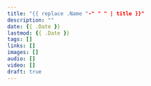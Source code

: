 ```yaml
---
title: "{{ replace .Name "-" " " | title }}"
description: ""
date: {{ .Date }}
lastmod: {{ .Date }}
tags: []
links: []
images: []
audio: []
video: []
draft: true
---
```

